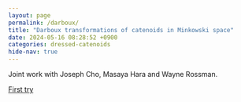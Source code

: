 ```yaml
---
layout: page
permalink: /darboux/
title: "Darboux transformations of catenoids in Minkowski space"
date: 2024-05-16 08:28:52 +0900
categories: dressed-catenoids
hide-nav: true
---
```


Joint work with Joseph Cho, Masaya Hara and Wayne Rossman.

[First try][1v]

[1v]: /darboux-minkowski/index.html
